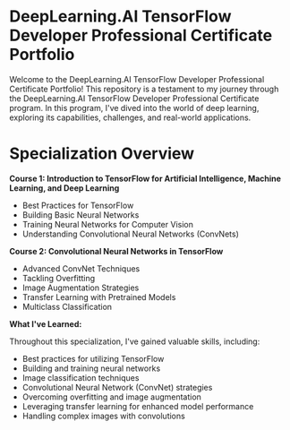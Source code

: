 # DeepLearning.AI TensorFlow Developer Professional Certificate Portfolio

Welcome to the DeepLearning.AI TensorFlow Developer Professional Certificate Portfolio! This repository is a testament to my journey through the DeepLearning.AI TensorFlow Developer Professional Certificate program. In this program, I've dived into the world of deep learning, exploring its capabilities, challenges, and real-world applications.

# Specialization Overview
**Course 1: Introduction to TensorFlow for Artificial Intelligence, Machine Learning, and Deep Learning**

- Best Practices for TensorFlow
- Building Basic Neural Networks
- Training Neural Networks for Computer Vision
- Understanding Convolutional Neural Networks (ConvNets)
  
**Course 2: Convolutional Neural Networks in TensorFlow**

- Advanced ConvNet Techniques
- Tackling Overfitting
- Image Augmentation Strategies
- Transfer Learning with Pretrained Models
- Multiclass Classification

**What I've Learned:**

Throughout this specialization, I've gained valuable skills, including:

- Best practices for utilizing TensorFlow
- Building and training neural networks
- Image classification techniques
- Convolutional Neural Network (ConvNet) strategies
- Overcoming overfitting and image augmentation
- Leveraging transfer learning for enhanced model performance
- Handling complex images with convolutions
